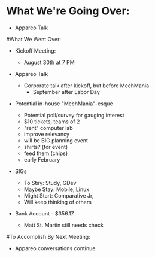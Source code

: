 # What We're Going Over:
- Appareo Talk

#What We Went Over:  
- Kickoff Meeting:
     - August 30th at 7 PM

- Appareo Talk  
    - Corporate talk after kickoff, but before MechMania
        - September after Labor Day  

- Potential in-house "MechMania"-esque
     - Potential poll/survey for gauging interest
     - $10 tickets, teams of 2
     - "rent" computer lab
     - improve relevancy
     - will be BIG planning event
     - shirts? (for event)
     - feed them (chips)
     - early February
     
- SIGs
    - To Stay: Study, GDev
    - Maybe Stay: Mobile, Linux
    - Might Start: Comparative Jr, 
    - Will keep thinking of others

- Bank Account - $356.17
    - Matt St. Martin still needs check

#To Accomplish By Next Meeting:  
- Appareo conversations continue
